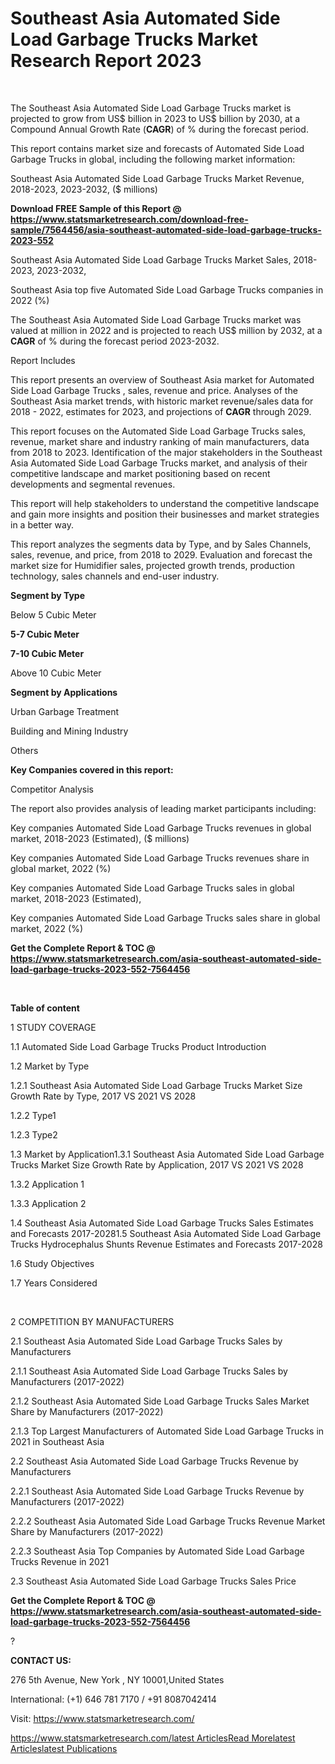 <h1>Southeast Asia Automated Side Load Garbage Trucks Market Research Report 2023</h1><br/><p>The Southeast Asia Automated Side Load Garbage Trucks market is projected to grow from US$ billion in 2023 to US$ billion by 2030, at a Compound Annual Growth Rate (<strong>CAGR</strong>) of % during the forecast period.</p>
 
 
 
 <p>This report contains market size and forecasts of Automated Side Load Garbage Trucks in global, including the following market information:</p>
 
 
 
 <p>Southeast Asia Automated Side Load Garbage Trucks Market Revenue, 2018-2023, 2023-2032, ($ millions)</p>
 
 
 
 <p><strong>Download FREE Sample of this Report @ <a href="https://www.statsmarketresearch.com/download-free-sample/7564456/asia-southeast-automated-side-load-garbage-trucks-2023-552">https://www.statsmarketresearch.com/download-free-sample/7564456/asia-southeast-automated-side-load-garbage-trucks-2023-552</a></strong></p>
 
 
 
 <p>Southeast Asia Automated Side Load Garbage Trucks Market Sales, 2018-2023, 2023-2032,</p>
 
 
 
 <p>Southeast Asia top five Automated Side Load Garbage Trucks companies in 2022 (%)</p>
 
 
 
 <p>The Southeast Asia Automated Side Load Garbage Trucks market was valued at million in 2022 and is projected to reach US$ million by 2032, at a <strong>CAGR</strong> of % during the forecast period 2023-2032.</p>
 
 
 
 <p>Report Includes</p>
 
 
 
 <p>This report presents an overview of Southeast Asia market for Automated Side Load Garbage Trucks , sales, revenue and price. Analyses of the Southeast Asia market trends, with historic market revenue/sales data for 2018 - 2022, estimates for 2023, and projections of <strong>CAGR</strong> through 2029.</p>
 
 
 
 <p>This report focuses on the Automated Side Load Garbage Trucks sales, revenue, market share and industry ranking of main manufacturers, data from 2018 to 2023. Identification of the major stakeholders in the Southeast Asia Automated Side Load Garbage Trucks market, and analysis of their competitive landscape and market positioning based on recent developments and segmental revenues.</p>
 
 
 
 <p>This report will help stakeholders to understand the competitive landscape and gain more insights and position their businesses and market strategies in a better way.</p>
 
 
 
 <p>This report analyzes the segments data by Type, and by Sales Channels, sales, revenue, and price, from 2018 to 2029. Evaluation and forecast the market size for Humidifier sales, projected growth trends, production technology, sales channels and end-user industry.</p>
 
 
 
 <p><strong>Segment by Type</strong></p>
 
 
 
 <p>Below 5 Cubic Meter</p>
 
 
 
 <p><strong>5-7 Cubic Meter</strong></p>
 
 
 
 <p><strong>7-10 Cubic Meter</strong></p>
 
 
 
 <p>Above 10 Cubic Meter</p>
 
 
 
 <p><strong>Segment <strong><strong>by Applications</strong></strong></strong></p>
 
 
 
 <p>Urban Garbage Treatment</p>
 
 
 
 <p>Building and Mining Industry</p>
 
 
 
 <p>Others</p>
 
 
 
 <p><strong>Key Companies covered in this report:</strong></p>
 
 
 
 <p>Competitor Analysis</p>
 
 
 
 <p>The report also provides analysis of leading market participants including:</p>
 
 
 
 <p>Key companies Automated Side Load Garbage Trucks revenues in global market, 2018-2023 (Estimated), ($ millions)</p>
 
 
 
 <p>Key companies Automated Side Load Garbage Trucks revenues share in global market, 2022 (%)</p>
 
 
 
 <p>Key companies Automated Side Load Garbage Trucks sales in global market, 2018-2023 (Estimated),</p>
 
 
 
 <p>Key companies Automated Side Load Garbage Trucks sales share in global market, 2022 (%)</p>
 
 
 
 <div><b>Get the Complete Report & TOC @ <a href="https://www.statsmarketresearch.com/asia-southeast-automated-side-load-garbage-trucks-2023-552-7564456">https://www.statsmarketresearch.com/asia-southeast-automated-side-load-garbage-trucks-2023-552-7564456</a></b></div>
 
 
 
 <p><br />
 
 <b>Table of content</b></p>
 
 
 
 <p>1 STUDY COVERAGE<br />
 
 1.1 Automated Side Load Garbage Trucks Product Introduction<br />
 
 1.2 Market by Type<br />
 
 1.2.1 Southeast Asia Automated Side Load Garbage Trucks Market Size Growth Rate by Type, 2017 VS 2021 VS 2028<br />
 
 1.2.2 Type1<br />
 
 1.2.3 Type2<br />
 
 1.3 Market by Application1.3.1 Southeast Asia Automated Side Load Garbage Trucks Market Size Growth Rate by Application, 2017 VS 2021 VS 2028<br />
 
 1.3.2 Application 1<br />
 
 1.3.3 Application 2<br />
 
 1.4 Southeast Asia Automated Side Load Garbage Trucks Sales Estimates and Forecasts 2017-20281.5 Southeast Asia Automated Side Load Garbage Trucks Hydrocephalus Shunts Revenue Estimates and Forecasts 2017-2028<br />
 
 1.6 Study Objectives<br />
 
 1.7 Years Considered<br />
 
 <br />
 
 2 COMPETITION BY MANUFACTURERS<br />
 
 2.1 Southeast Asia Automated Side Load Garbage Trucks Sales by Manufacturers<br />
 
 2.1.1 Southeast Asia Automated Side Load Garbage Trucks Sales by Manufacturers (2017-2022)<br />
 
 2.1.2 Southeast Asia Automated Side Load Garbage Trucks Sales Market Share by Manufacturers (2017-2022)<br />
 
 2.1.3 Top Largest Manufacturers of Automated Side Load Garbage Trucks in 2021 in Southeast Asia<br />
 
 2.2 Southeast Asia Automated Side Load Garbage Trucks Revenue by Manufacturers<br />
 
 2.2.1 Southeast Asia Automated Side Load Garbage Trucks Revenue by Manufacturers (2017-2022)<br />
 
 2.2.2 Southeast Asia Automated Side Load Garbage Trucks Revenue Market Share by Manufacturers (2017-2022)<br />
 
 2.2.3 Southeast Asia Top Companies by Automated Side Load Garbage Trucks Revenue in 2021<br />
 
 2.3 Southeast Asia Automated Side Load Garbage Trucks Sales Price</p>
 
 
 
 <div><b>Get the Complete Report & TOC @ <a href="https://www.statsmarketresearch.com/asia-southeast-automated-side-load-garbage-trucks-2023-552-7564456">https://www.statsmarketresearch.com/asia-southeast-automated-side-load-garbage-trucks-2023-552-7564456</a></b></div>
 
 
 
 <p>? </p>
 
 
 
 <p><b>CONTACT US:</b><br />
 
 276 5th Avenue, New York , NY 10001,United States<br />
 
 International: (+1) 646 781 7170 / +91 8087042414<br />
 
 Visit: <a href="https://www.statsmarketresearch.com/">https://www.statsmarketresearch.com/</a><br />
 
 <a href="https://gyeongbokgung.com">https://www.statsmarketresearch.com/</a><a href="https://hallyeomaritime.com">latest Articles</a><a href="https://jingwansa.com">Read More</a><a href="https://nguoiviet.jp/">latest Articles</a><a href="https://www.intelmarketresearch.com/">latest Publications</a></p>